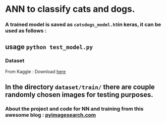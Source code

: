 # ANN to classify cats and dogs.

### A trained model is saved as `catsdogs_model.h5`in keras, it can be used as follows :     
usage `python test_model.py`
---
### Dataset
From Kaggle : Download [here](https://www.kaggle.com/c/dogs-vs-cats/data)    

In the directory `dataset/train/` there are couple randomly chosen images for testing purposes.   
---
### About the project and code for NN and training from this awesome blog :      [pyimagesearch.com](https://www.pyimagesearch.com/2016/09/26/a-simple-neural-network-with-python-and-keras/)   
